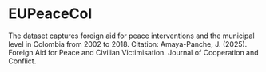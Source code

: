 # EUPeaceCol
The dataset captures foreign aid for peace interventions and the municipal level in Colombia from 2002 to 2018. Citation:  Amaya-Panche, J. (2025). Foreign Aid for Peace and Civilian Victimisation. Journal of Cooperation and Conflict.
